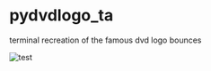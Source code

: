 # pydvdlogo_ta
terminal recreation of the famous dvd logo bounces

![test](https://user-images.githubusercontent.com/83335375/186764740-45fdc31e-5ebc-4771-81c0-5e594e89f9de.gif)
